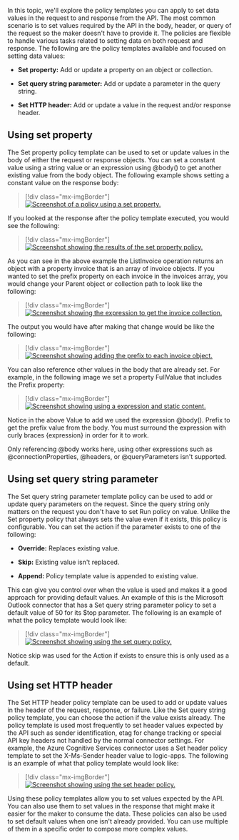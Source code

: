 In this topic, we'll explore the policy templates you can apply to set data values in the request to and response from the API. The most common scenario is to set values required by the API in the body, header, or query of the request so the maker doesn't have to provide it. The policies are flexible to handle various tasks related to setting data on both request and response. The following are the policy templates available and focused on setting data values:

-   **Set property:** Add or update a property on an object or collection.

-   **Set query string parameter:** Add or update a parameter in the query string.

-   **Set HTTP header:** Add or update a value in the request and/or response header.

## Using set property

The Set property policy template can be used to set or update values in the body of either the request or response objects. You can set a constant value using a string value or an expression using @body() to get another existing value from the body object. The following example shows setting a constant value on the response body:

> [!div class="mx-imgBorder"]
> [![Screenshot of a policy using a set property.](../media/constant-value.png)](../media/constant-value.png#lightbox)

If you looked at the response after the policy template executed, you would see the following:

> [!div class="mx-imgBorder"]
> [![Screenshot showing the results of the set property policy.](../media/policy-template-response.png)](../media/policy-template-response.png#lightbox)

As you can see in the above example the ListInvoice operation returns an object with a property invoice that is an array of invoice objects. If you wanted to set the prefix property on each invoice in the invoices array, you would change your Parent object or collection path to look like the following:

> [!div class="mx-imgBorder"]
> [![Screenshot showing the expression to get the invoice collection.](../media/parent-object.png)](../media/parent-object.png#lightbox)

The output you would have after making that change would be like the following:

> [!div class="mx-imgBorder"]
> [![Screenshot showing adding the prefix to each invoice object.](../media/output.png)](../media/output.png#lightbox)

You can also reference other values in the body that are already set. For example, in the following image we set a property FullValue that includes the Prefix property:

> [!div class="mx-imgBorder"]
> [![Screenshot showing using a expression and static content.](../media/path.png)](../media/path.png#lightbox)

Notice in the above Value to add we used the expression @body(). Prefix to get the prefix value from the body. You must surround the expression with curly braces {expression} in order for it to work.

Only referencing @body works here, using other expressions such as @connectionProperties, @headers, or @queryParameters isn't supported.

## Using set query string parameter

The Set query string parameter template policy can be used to add or update query parameters on the request. Since the query string only matters on the request you don't have to set Run policy on value. Unlike the Set property policy that always sets the value even if it exists, this policy is configurable. You can set the action if the parameter exists to one of the following:

-   **Override:** Replaces existing value.

-   **Skip:** Existing value isn't replaced.

-   **Append:** Policy template value is appended to existing value.

This can give you control over when the value is used and makes it a good approach for providing default values. An example of this is the Microsoft Outlook connector that has a Set query string parameter policy to set a default value of 50 for its $top parameter. The following is an example of what the policy template would look like:

> [!div class="mx-imgBorder"]
> [![Screenshot showing using the set query policy.](../media/policy-template-details.png)](../media/policy-template-details.png#lightbox)

Notice skip was used for the Action if exists to ensure this is only used as a default.

## Using set HTTP header

The Set HTTP header policy template can be used to add or update values in the header of the request, response, or failure. Like the Set query string policy template, you can choose the action if the value exists already. The policy template is used most frequently to set header values expected by the API such as sender identification, etag for change tracking or special API key headers not handled by the normal connector settings. For example, the Azure Cognitive Services connector uses a Set header policy template to set the X-Ms-Sender header value to logic-apps. The following is an example of what that policy template would look like:

> [!div class="mx-imgBorder"]
> [![Screenshot showing using the set header policy.](../media/policy-template-http-header.png)](../media/policy-template-http-header.png#lightbox)

Using these policy templates allow you to set values expected by the API. You can also use them to set values in the response that might make it easier for the maker to consume the data. These policies can also be used to set default values when one isn't already provided. You can use multiple of them in a specific order to compose more complex values.